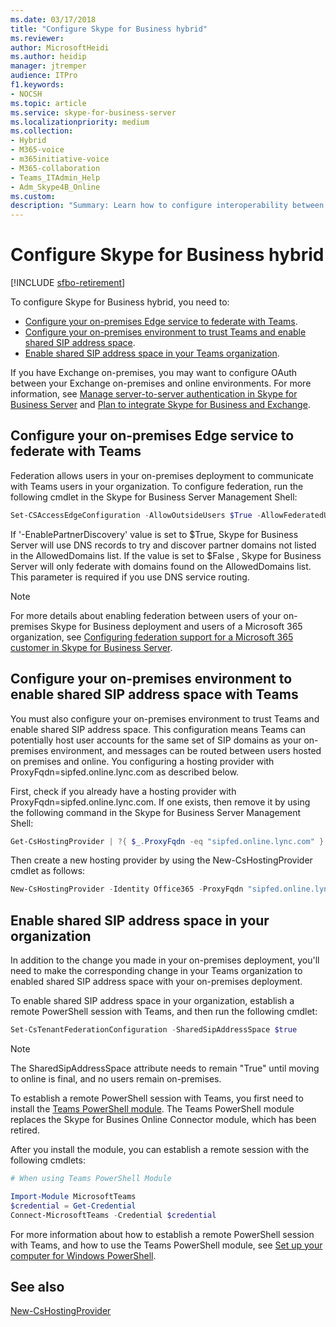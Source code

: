 ```yaml
---
ms.date: 03/17/2018
title: "Configure Skype for Business hybrid"
ms.reviewer: 
author: MicrosoftHeidi
ms.author: heidip
manager: jtremper
audience: ITPro
f1.keywords:
- NOCSH
ms.topic: article
ms.service: skype-for-business-server
ms.localizationpriority: medium
ms.collection: 
- Hybrid 
- M365-voice
- m365initiative-voice
- M365-collaboration
- Teams_ITAdmin_Help
- Adm_Skype4B_Online
ms.custom: 
description: "Summary: Learn how to configure interoperability between your on-premises deployment and Teams."
---
```


# Configure Skype for Business hybrid

[!INCLUDE [sfbo-retirement](../../Hub/includes/sfbo-retirement.md)]

To configure Skype for Business hybrid, you need to:

- [Configure your on-premises Edge service to federate with Teams](#configure-your-on-premises-edge-service-to-federate-with-teams).
- [Configure your on-premises environment to trust Teams and enable shared SIP address space](#configure-your-on-premises-environment-to-enable-shared-sip-address-space-with-teams).
- [Enable shared SIP address space in your Teams organization](#enable-shared-sip-address-space-in-your-organization).

If you have Exchange on-premises, you may want to configure OAuth between your Exchange on-premises and online environments. For more information, see  [Manage server-to-server authentication in Skype for Business Server](../../SfbServer/manage/authentication/server-to-server-and-partner-applications.md) and [Plan to integrate Skype for Business and Exchange](../../SfbServer/plan-your-deployment/integrate-with-exchange/integrate-with-exchange.md#feature_support).
  
## Configure your on-premises Edge service to federate with Teams

Federation allows users in your on-premises deployment to communicate with Teams users in your organization. To configure federation, run the following cmdlet in the Skype for Business Server Management Shell:
  
```PowerShell
Set-CSAccessEdgeConfiguration -AllowOutsideUsers $True -AllowFederatedUsers $True -EnablePartnerDiscovery $True -UseDnsSrvRouting
```

If '-EnablePartnerDiscovery' value is set to $True, Skype for Business Server will use DNS records to try and discover partner domains not listed in the AllowedDomains list. If the value is set to $False , Skype for Business Server will only federate with domains found on the AllowedDomains list. This parameter is required if you use DNS service routing.

> [!NOTE]
> For more details about enabling federation between users of your on-premises Skype for Business deployment and users of a Microsoft 365 organization, see [Configuring federation support for a Microsoft 365 customer in Skype for Business Server](../../SfbServer/manage/federation-and-external-access/federation-support/configuring-federation-support.md).

## Configure your on-premises environment to enable shared SIP address space with Teams

You must also configure your on-premises environment to trust Teams and enable shared SIP address space. This configuration means Teams can potentially host user accounts for the same set of SIP domains as your on-premises environment, and messages can be routed between users hosted on premises and online. You configuring a hosting provider with ProxyFqdn=sipfed.online.lync.com as described below.

First, check if you already have a hosting provider with ProxyFqdn=sipfed.online.lync.com. If one exists, then remove it by using the following command in the Skype for Business Server Management Shell:

```PowerShell
Get-CsHostingProvider | ?{ $_.ProxyFqdn -eq "sipfed.online.lync.com" } | Remove-CsHostingProvider
```

Then create a new hosting provider by using the New-CsHostingProvider cmdlet as follows:

```PowerShell
New-CsHostingProvider -Identity Office365 -ProxyFqdn "sipfed.online.lync.com" -Enabled $true -EnabledSharedAddressSpace $true -HostsOCSUsers $true -VerificationLevel UseSourceVerification -IsLocal $false -AutodiscoverUrl https://webdir.online.lync.com/Autodiscover/AutodiscoverService.svc/root 
```

## Enable shared SIP address space in your organization
  
In addition to the change you made in your on-premises deployment, you'll need to make the corresponding change in your Teams organization to enabled shared SIP address space with your on-premises deployment.  

To enable shared SIP address space in your organization, establish a remote PowerShell session with Teams, and then run the following cmdlet:
  
```PowerShell
Set-CsTenantFederationConfiguration -SharedSipAddressSpace $true
```

> [!NOTE]
> The SharedSipAddressSpace attribute needs to remain "True" until moving to online is final, and no users remain on-premises. 
  
To establish a remote PowerShell session with Teams, you first need to install the [Teams PowerShell module](/microsoftteams/teams-powershell-install). The Teams PowerShell module replaces the Skype for Busines Online Connector module, which has been retired.
  
After you install the module, you can establish a remote session with the following cmdlets:

   ```powershell
   # When using Teams PowerShell Module

   Import-Module MicrosoftTeams
   $credential = Get-Credential
   Connect-MicrosoftTeams -Credential $credential
   ```

For more information about how to establish a remote PowerShell session with Teams, and how to use the Teams PowerShell module, see [Set up your computer for Windows PowerShell](../../SfbOnline/set-up-your-computer-for-windows-powershell/set-up-your-computer-for-windows-powershell.md).
  
## See also

[New-CsHostingProvider](/powershell/module/skype/new-cshostingprovider?view=skype-ps)
